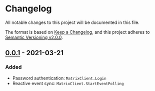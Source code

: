 ﻿# Changelog
All notable changes to this project will be documented in this file.

The format is based on [Keep a Changelog](https://keepachangelog.com/en/1.0.0/),
and this project adheres to [Semantic
Versioning v2.0.0](https://semver.org/spec/v2.0.0.html).

<!--
    TODO: Move the links to the bottom of the file; they're here only because of
    https://github.com/sillsdev/SIL.BuildTasks/issues/46
-->
[0.0.1]: https://github.com/ForNeVeR/Smith.MatrixSdk/releases/tag/v0.0.1
[Unreleased]: https://github.com/ForNeVeR/Smith.MatrixSdk/compare/v0.0.1...HEAD

## [0.0.1] - 2021-03-21
### Added
- Password authentication: `MatrixClient.Login`
- Reactive event sync: `MatrixClient.StartEventPolling`
